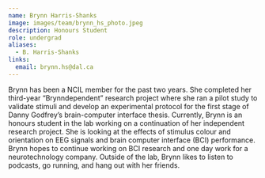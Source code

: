 ```yaml
---
name: Brynn Harris-Shanks
image: images/team/brynn_hs_photo.jpeg
description: Honours Student
role: undergrad
aliases:
  - B. Harris-Shanks
links:
  email: brynn.hs@dal.ca
---
```

Brynn has been a NCIL member for the past two years. She completed her third-year “Brynndependent” research project where she ran a pilot study to validate stimuli and develop an experimental protocol for the first stage of Danny Godfrey’s brain-computer interface thesis. Currently, Brynn is an honours student in the lab working on a continuation of her independent research project. She is looking at the effects of stimulus colour and orientation on EEG signals and brain computer interface (BCI) performance. Brynn hopes to continue working on BCI research and one day work for a neurotechnology company. Outside of the lab, Brynn likes to listen to podcasts, go running, and hang out with her friends.